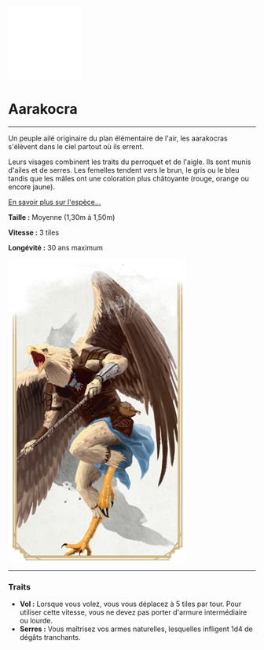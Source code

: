 <div class="icon-container">
  <img src="_media/especes/aarakocra.png" alt="Aarakocra" class="icon-r-title" data-no-zoom />

# Aarakocra <!-- {docsify-ignore} -->

</div>

---

<div class="bloc-pres">
<div class="bloc-texte">
  <div class="texte">
    <p>Un peuple ailé originaire du plan élémentaire de l'air, les aarakocras s'élèvent dans le ciel partout où ils errent.</p>
    <p>Leurs visages combinent les traits du perroquet et de l'aigle. Ils sont munis d'ailes et de serres. Les femelles tendent vers le brun, le gris ou le bleu tandis que les mâles ont une coloration plus châtoyante (rouge, orange ou encore jaune).</p>
    <a href="/_404.md" target="_blank">En savoir plus sur l'espèce...</a>
    <div class="summary">
      <p><strong>Taille :</strong> Moyenne (1,30m à 1,50m)</p>
      <p><strong>Vitesse :</strong> 3 tiles</p>
      <p><strong>Longévité :</strong> 30 ans maximum</p>
    </div>
  </div>
  </div>
  <img src="_media/especes/pres-aarakocra.png" alt="Aarakocra" class="img-pres" data-no-zoom />
</div>

---

### Traits <!-- {docsify-ignore} -->

- **Vol :** Lorsque vous volez, vous vous déplacez à 5 tiles par tour. Pour utiliser cette vitesse, vous ne devez pas porter d'armure intermédiaire ou lourde.
- **Serres :** Vous maîtrisez vos armes naturelles, lesquelles infligent 1d4 de dégâts tranchants.